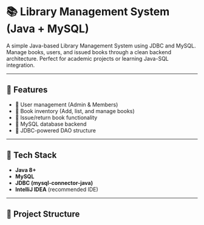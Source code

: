 # 📚 Library Management System (Java + MySQL)

A simple Java-based Library Management System using JDBC and MySQL.  
Manage books, users, and issued books through a clean backend architecture. Perfect for academic projects or learning Java-SQL integration.

---

## 🚀 Features

- 🔐 User management (Admin & Members)
- 📘 Book inventory (Add, list, and manage books)
- 📕 Issue/return book functionality
- 💾 MySQL database backend
- 🔌 JDBC-powered DAO structure

---

## 🧱 Tech Stack

- **Java 8+**
- **MySQL**
- **JDBC (mysql-connector-java)**
- **IntelliJ IDEA** (recommended IDE)

---

## 📁 Project Structure

